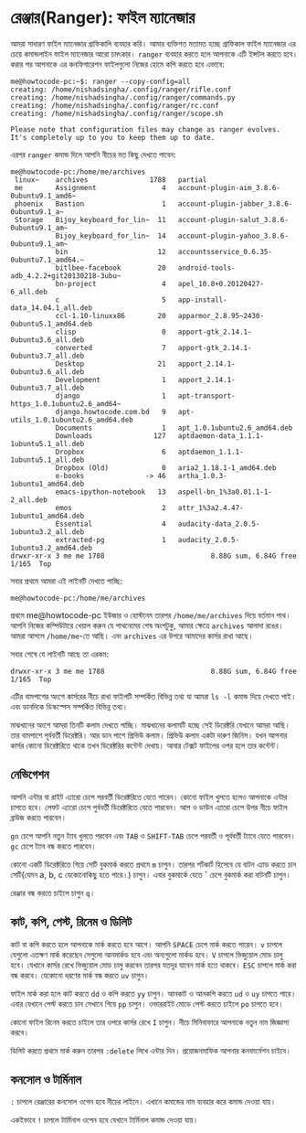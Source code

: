# রেঞ্জার\(Ranger\): ফাইল ম্যানেজার

আমরা সাধারণ ফাইল ম্যানেজার গ্রাফিকালি ব্যবহার করি। আমার ব্যক্তিগত মতামত হচ্ছে গ্রাফিকাল ফাইল ম্যানেজার এর চেয়ে কমান্ডলাইন ফাইল ম্যানেজার আরো চমৎকার। `ranger` ব্যবহার করতে হলে আপনাকে এটি ইন্সটল করতে হবে। করার পর আপনাকে এর কনফিগারেশন ফাইলগুলো নিজের হোমে কপি করতে হবে এভাবে:

```text
me@howtocode-pc:~$: ranger --copy-config=all
creating: /home/nishadsingha/.config/ranger/rifle.conf
creating: /home/nishadsingha/.config/ranger/commands.py
creating: /home/nishadsingha/.config/ranger/rc.conf
creating: /home/nishadsingha/.config/ranger/scope.sh

Please note that configuration files may change as ranger evolves.
It's completely up to you to keep them up to date.
```

এরপর `ranger` কমান্ড দিলে আপনি নীচের মত কিছু দেখতে পাবেন:

```text
me@howtocode-pc:/home/me/archives                                    
 linux~    archives               1788   partial                                  
 me        Assignment                4   account-plugin-aim_3.8.6-0ubuntu9.1_amd6~
 phoenix   Bastion                   1   account-plugin-jabber_3.8.6-0ubuntu9.1_a~
 Storage   Bijoy_keyboard_for_lin~  11   account-plugin-salut_3.8.6-0ubuntu9.1_am~
           Bijoy_keyboard_for_lin~  14   account-plugin-yahoo_3.8.6-0ubuntu9.1_am~
           bin                      12   accountsservice_0.6.35-0ubuntu7.1_amd64.~
           bitlbee-facebook         20   android-tools-adb_4.2.2+git20130218-3ubu~
           bn-project                4   apel_10.8+0.20120427-6_all.deb
           c                         5   app-install-data_14.04.1_all.deb
           ccl-1.10-linuxx86        20   apparmor_2.8.95~2430-0ubuntu5.1_amd64.deb
           clisp                     0   apport-gtk_2.14.1-0ubuntu3.6_all.deb
           converted                 7   apport-gtk_2.14.1-0ubuntu3.7_all.deb
           Desktop                  21   apport_2.14.1-0ubuntu3.6_all.deb
           Development               1   apport_2.14.1-0ubuntu3.7_all.deb
           django                    1   apt-transport-https_1.0.1ubuntu2.6_amd64~
           django.howtocode.com.bd   9   apt-utils_1.0.1ubuntu2.6_amd64.deb
           Documents                 1   apt_1.0.1ubuntu2.6_amd64.deb
           Downloads               127   aptdaemon-data_1.1.1-1ubuntu5.1_all.deb
           Dropbox                   6   aptdaemon_1.1.1-1ubuntu5.1_all.deb
           Dropbox (Old)             0   aria2_1.18.1-1_amd64.deb
           e-books               -> 46   artha_1.0.3-1ubuntu1_amd64.deb
           emacs-ipython-notebook   13   aspell-bn_1%3a0.01.1-1-2_all.deb
           emos                      2   attr_1%3a2.4.47-1ubuntu1_amd64.deb
           Essential                 4   audacity-data_2.0.5-1ubuntu3.2_all.deb
           extracted-pg              1   audacity_2.0.5-1ubuntu3.2_amd64.deb
drwxr-xr-x 3 me me 1788                          8.88G sum, 6.84G free  1/165  Top
```

সবার প্রথমে আমরা এই লাইনটি দেখতে পাচ্ছি:

```text
me@howtocode-pc:/home/me/archives
```

প্রথমে me@howtocode-pc ইউজার ও হোস্টনেম তারপর `/home/me/archives` দিয়ে বর্তমান পাথ। আপনি নিজের কম্পিউটারে খেয়াল করুন যে পাথনেমের শেষ অংশটুকু, আমার ক্ষেত্রে `archives` আলাদা রঙের। আমরা আসলে `/home/me`-তে আছি। এবং `archives` এর উপরে আমাদের কার্সর রাখা আছে।

সবার শেষে যে লাইনটি আছে তা এরকম:

```text
drwxr-xr-x 3 me me 1788                          8.88G sum, 6.84G free  1/165  Top
```

এটির বামপাশের অংশে কার্সরের নীচে রাখা ফাইলটি সম্পর্কিত বিভিন্ন তথ্য যা আমরা `ls -l` কমান্ড দিয়ে দেখতে পাই। এবং ডানদিকে ডিস্কস্পেস সম্পর্কিত বিভিন্ন তথ্য।

মাঝখানের অংশে আমরা তিনটি কলাম দেখতে পাচ্ছি। মাঝখানের কলামটি হচ্ছে সেই ডিরেক্টরি যেখানে আমরা আছি। তার বামপাশে পূর্ববর্তী ডিরেক্টরি। আর ডান পাশে প্রিভিউ কলাম। প্রিভিউ কলাম একটা দারুণ জিনিস। যখন আপনার কার্সর কোনো ডিরেক্টরিতে থাকে তখন ডিরেক্টরির কন্টেন্ট দেখায়। আবার টেক্সট ফাইলের ওপর হলে তার কন্টেন্ট।

## নেভিগেশন

আপনি এন্টার বা রাইট এ্যারো চেপে পরবর্তী ডিরেক্টরিতে যেতে পারেন। কোনো ফাইল খুলতে হলেও আপনাকে এন্টার চাপতে হবে। লেফট এ্যারো চেপে পুর্ববর্তী ডিরেক্টরিতে যেতে পারবেন। আপ ও ডাউন এ্যারো চেপে উপর নীচে ফাইল ব্রাউজ করতে পারবেন।

`gn` চেপে আপনি নতুন ট্যাব খুলতে পরবেন এবং `TAB` ও `SHIFT-TAB` চেপে পরবর্তী ও পূর্ববর্তী ট্যাবে যেতে পারবেন। `gc` চেপে ট্যাব বন্ধ করতে পারবেন।

কোনো একটি ডিরেক্টরিতে গিয়ে সেটি বুকমার্ক করতে প্রথমে `m` চাপুন। তারপর শর্টকার্ট হিসেবে যে বাটন এ্যাড করতে চান সেটি\(যেমন a, b, c যেকোনোকিছু হতে পারে।\) চাপুন। এবার বুকমার্কে যেতে **\`** চেপে বুকমার্ক করা বাটনটি চাপুন।

রেঞ্জার বন্ধ করতে চাইলে চাপুন `q`।

## কাট, কপি, পেস্ট, রিনেম ও ডিলিট

কাট বা কপি করতে হলে আপনাকে মার্ক করতে হবে আগে। আপনি `SPACE` চেপে মার্ক করতে পারেন। `v` চাপলে যেগুলো এতক্ষণ মার্ক করেছেন সেগুলো আনমার্কড হবে এবং অন্যগুলো মার্কড হবে। `V` চাপলে ভিজ্যুয়াল মোড চালু হবে। যেখানে কার্সর রেখে ভিজ্যুয়াল মোড চালু করবেন তারপর যতদূর যাবেন মার্ক হতে থাকবে। `ESC` চাপলে মার্ক করা বন্ধ করবে। যেকোনো ধরণের মার্ক বন্ধ করতে `uv` চাপুন।

ফাইল মার্ক করা হলে কাট করতে `dd` ও কপি করতে `yy` চাপুন। আনকাট ও আনকপি করতে `ud` ও `uy` চাপতে পারে। এবার যেখানে পেস্ট করতে চান সেখানে গিয়ে `pp` চাপুন। ওভাররাইট মোডে পেস্ট করতে চাইলে `po` চাপতে হবে।

কোনো ফাইল রিনেম করতে চাইলে তার ওপরে কার্সর রেখে `I` চাপুন। নীচে মিনিবাফারে আপনাকে নতুন নাম জিজ্ঞাসা করবে।

ডিলিট করতে প্রথমে মার্ক করুন তারপর `:delete` লিখে এন্টার দিন। প্রয়োজনমাফিক আপনার কনফার্মেশন চাইবে।

## কনসোল ও টার্মিনাল

`:` চাপলে রেঞ্জারের কনসোল ওপেন হবে নীচের লাইনে। এখানে কমান্ডের নাম ব্যবহার করে কমান্ড দেওয়া যায়।

একইভাবে `!` চাপলে টার্মিনাল ওপেন হবে যেখানে টার্মিনাল কমান্ড দেওয়া যায়।


